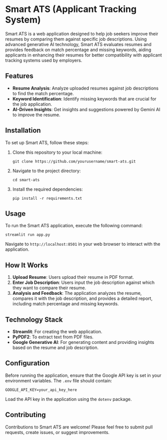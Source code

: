 
# Smart ATS (Applicant Tracking System)

Smart ATS is a web application designed to help job seekers improve their resumes by comparing them against specific job descriptions. Using advanced generative AI technology, Smart ATS evaluates resumes and provides feedback on match percentage and missing keywords, aiding applicants in enhancing their resumes for better compatibility with applicant tracking systems used by employers.

## Features

- **Resume Analysis**: Analyze uploaded resumes against job descriptions to find the match percentage.
- **Keyword Identification**: Identify missing keywords that are crucial for the job application.
- **AI-Driven Insights**: Get insights and suggestions powered by Gemini AI to improve the resume.

## Installation

To set up Smart ATS, follow these steps:

1. Clone this repository to your local machine:

   ```
   git clone https://github.com/yourusername/smart-ats.git
   ```

2. Navigate to the project directory:

   ```
   cd smart-ats
   ```

3. Install the required dependencies:

   ```
   pip install -r requirements.txt
   ```

## Usage

To run the Smart ATS application, execute the following command:

```
streamlit run app.py
```

Navigate to `http://localhost:8501` in your web browser to interact with the application.

## How It Works

1. **Upload Resume**: Users upload their resume in PDF format.
2. **Enter Job Description**: Users input the job description against which they want to compare their resume.
3. **Analysis and Feedback**: The application analyzes the resume, compares it with the job description, and provides a detailed report, including match percentage and missing keywords.

## Technology Stack

- **Streamlit**: For creating the web application.
- **PyPDF2**: To extract text from PDF files.
- **Google Generative AI**: For generating content and providing insights based on the resume and job description.

## Configuration

Before running the application, ensure that the Google API key is set in your environment variables. The `.env` file should contain:

```
GOOGLE_API_KEY=your_api_key_here
```

Load the API key in the application using the `dotenv` package.

## Contributing

Contributions to Smart ATS are welcome! Please feel free to submit pull requests, create issues, or suggest improvements.

